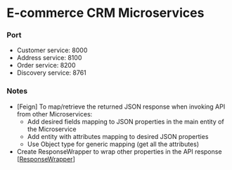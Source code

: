 # E-commerce CRM Microservices

### Port
- Customer service: 8000
- Address service: 8100
- Order service: 8200
- Discovery service: 8761

### Notes
- [Feign] To map/retrieve the returned JSON response when invoking API from other Microservices:
  - Add desired fields mapping to JSON properties in the main entity of the Microservice
  - Add entity with attributes mapping to desired JSON properties
  - Use Object type for generic mapping (get all the attributes)
- Create ResponseWrapper to wrap other properties in the API response 
[[ResponseWrapper]()]

